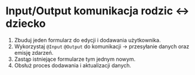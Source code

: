 # Input/Output komunikacja rodzic <-> dziecko

1. Zbuduj jeden formularz do edycji i dodawania użytkownika.
2. Wykorzystaj `@Input` `@Output` do komunikacji -> przesyłanie danych oraz emisję zdarzeń.
3. Zastąp istniejące formularze tym jednym nowym.
4. Obsłuż proces dodawania i aktualizacji danych.
